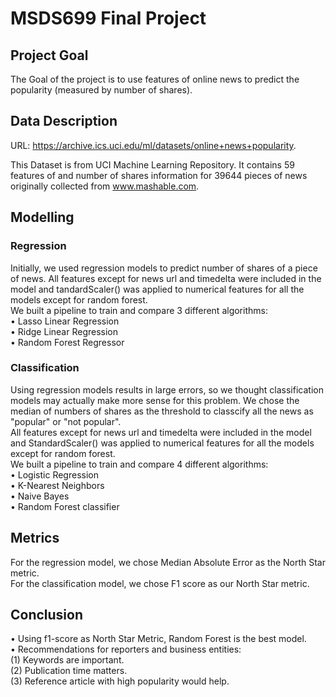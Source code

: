 # MSDS699 Final Project
## Project Goal
The Goal of the project is to use features of online news to predict the popularity (measured by number of shares).
## Data Description
URL: https://archive.ics.uci.edu/ml/datasets/online+news+popularity.  
  
This Dataset is from UCI Machine Learning Repository. It contains 59 features of and number of shares information for 39644 pieces of news originally collected from www.mashable.com.
## Modelling
### Regression
Initially, we used regression models to predict number of shares of a piece of news. All features except for news url and timedelta were included in the model and tandardScaler() was applied to numerical features for all the models except for random forest.  
We built a pipeline to train and compare 3 different algorithms:  
• Lasso Linear Regression  
• Ridge Linear Regression  
• Random Forest Regressor   
### Classification
Using regression models results in large errors, so we thought classification models may actually make more sense for this problem. We chose the median of numbers of shares as the threshold to classcify all the news as "popular" or "not popular".  
All features except for news url and timedelta were included in the model and StandardScaler() was applied to numerical features for all the models except for random forest.  
We built a pipeline to train and compare 4 different algorithms:  
• Logistic Regression  
• K-Nearest Neighbors  
• Naive Bayes  
• Random Forest classifier  
## Metrics
For the regression model, we chose Median Absolute Error as the North Star metric.  
For the classification model, we chose F1 score as our North Star metric.
## Conclusion
• Using f1-score as North Star Metric, Random Forest is the best model.  
• Recommendations for reporters and business entities:  
(1) Keywords are important.  
(2) Publication time matters.   
(3) Reference article with high popularity would help.
